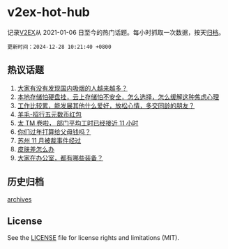 # v2ex-hot-hub

 记录[V2EX](https://www.v2ex.com/)从 2021-01-06 日至今的热门话题。每小时抓取一次数据，按天[归档](archives)。

`更新时间：2024-12-28 10:21:40 +0800`

## 热议话题

1. [大家有没有发现国内吸烟的人越来越多？](https://www.v2ex.com/t/1100686)
1. [本地存储怕硬盘挂，云上存储怕不安全，怎么选择，怎么缓解这种焦虑心理](https://www.v2ex.com/t/1100661)
1. [工作比较累，能发展其他什么爱好，放松心情，多交同龄的朋友？](https://www.v2ex.com/t/1100670)
1. [羊毛-招行五元数币红包](https://www.v2ex.com/t/1100636)
1. [太 TM 卷啦， 部门平均工时已经接近 11 小时](https://www.v2ex.com/t/1100724)
1. [你们过年打算给父母钱吗？](https://www.v2ex.com/t/1100726)
1. [苏州 11 月被裁事件经过](https://www.v2ex.com/t/1100729)
1. [皮肤差怎么办](https://www.v2ex.com/t/1100651)
1. [大家在办公室，都有哪些装备？](https://www.v2ex.com/t/1100624)

## 历史归档

[archives](archives)

## License

See the [LICENSE](LICENSE) file for license rights and limitations (MIT).
